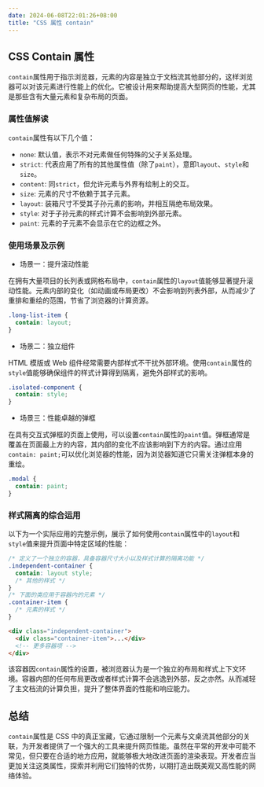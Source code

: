 ```yaml
---
date: 2024-06-08T22:01:26+08:00
title: "CSS 属性 contain"
---
```


## CSS Contain 属性

`contain`属性用于指示浏览器，元素的内容是独立于文档流其他部分的，这样浏览器可以对该元素进行性能上的优化。它被设计用来帮助提高大型网页的性能，尤其是那些含有大量元素和复杂布局的页面。

### 属性值解读

`contain`属性有以下几个值：

- `none`: 默认值，表示不对元素做任何特殊的父子关系处理。
- `strict`: 代表应用了所有的其他属性值（除了`paint`），意即`layout`、`style`和`size`。
- `content`: 同`strict`，但允许元素与外界有绘制上的交互。
- `size`: 元素的尺寸不依赖于其子元素。
- `layout`: 装箱尺寸不受其子孙元素的影响，并相互隔绝布局效果。
- `style`: 对于子孙元素的样式计算不会影响到外部元素。
- `paint`: 元素的子元素不会显示在它的边框之外。

### 使用场景及示例

- 场景一：提升滚动性能

在拥有大量项目的长列表或网格布局中，`contain`属性的`layout`值能够显著提升滚动性能。元素内部的变化（如动画或布局更改）不会影响到列表外部，从而减少了重排和重绘的范围，节省了浏览器的计算资源。

```css
.long-list-item {
  contain: layout;
}
```

- 场景二：独立组件

HTML 模版或 Web 组件经常需要内部样式不干扰外部环境。使用`contain`属性的`style`值能够确保组件的样式计算得到隔离，避免外部样式的影响。

```css
.isolated-component {
  contain: style;
}
```

- 场景三：性能卓越的弹框

在具有交互式弹框的页面上使用，可以设置`contain`属性的`paint`值。弹框通常是覆盖在页面最上方的内容，其内部的变化不应该影响到下方的内容。通过应用`contain: paint;`可以优化浏览器的性能，因为浏览器知道它只需关注弹框本身的重绘。

```css
.modal {
  contain: paint;
}
```

### 样式隔离的综合运用

以下为一个实际应用的完整示例，展示了如何使用`contain`属性中的`layout`和`style`值来提升页面中特定区域的性能：

```css
/* 定义了一个独立的容器，具备容器尺寸大小以及样式计算的隔离功能 */
.independent-container {
  contain: layout style;
  /* 其他的样式 */
}
/* 下面的类应用于容器内的元素 */
.container-item {
  /* 元素的样式 */
}
```

```html
<div class="independent-container">
  <div class="container-item">...</div>
  <!-- 更多容器项 -->
</div>
```

该容器因`contain`属性的设置，被浏览器认为是一个独立的布局和样式上下文环境。容器内部的任何布局更改或者样式计算不会逃逸到外部，反之亦然。从而减轻了主文档流的计算负担，提升了整体界面的性能和响应能力。

## 总结

`contain`属性是 CSS 中的真正宝藏，它通过限制一个元素与文桌流其他部分的关联，为开发者提供了一个强大的工具来提升网页性能。虽然在平常的开发中可能不常见，但只要在合适的地方应用，就能够极大地改进页面的渲染表现。开发者应当更加关注这类属性，探索并利用它们独特的优势，以期打造出既美观又高性能的网络体验。
